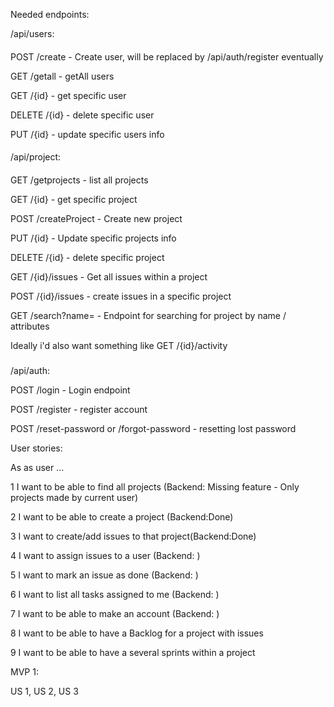 Needed endpoints:

/api/users: 
####
POST /create - Create user, will be replaced by /api/auth/register eventually

GET /getall - getAll users

GET /{id} - get specific user

DELETE /{id} - delete specific user

PUT /{id} - update specific users info
####



/api/project:
####
GET /getprojects - list all projects

GET /{id} - get specific project

POST /createProject - Create new project

PUT /{id} - Update specific projects info

DELETE /{id} - delete specific project

GET /{id}/issues - Get all issues within a project

POST /{id}/issues - create issues in a specific project

GET /search?name= - Endpoint for searching for project by name / attributes

Ideally i'd also want something like GET /{id}/activity
#####
/api/auth:

POST /login - Login endpoint

POST /register - register account 

POST /reset-password or /forgot-password - resetting lost password


User stories:

As as user ...

1 I want to be able to find all projects  (Backend: Missing feature - Only projects made by current user)

2 I want to be able to create a project (Backend:Done)

3 I want to create/add issues to that project(Backend:Done)

4 I want to assign issues to a user (Backend: )

5 I want to mark an issue as done (Backend: )

6 I want to list all tasks assigned to me (Backend: )

7 I want to be able to make an account (Backend: )

8 I want to be able to have a Backlog for a project with issues

9 I want to be able to have a several sprints within a project


MVP 1: 

US 1, US 2, US 3


